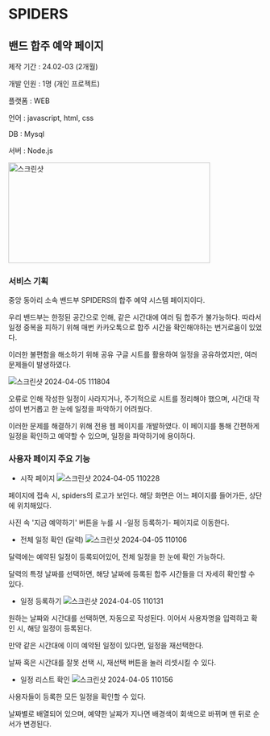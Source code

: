 # SPIDERS


## 밴드 합주 예약 페이지


제작 기간 : 24.02-03 (2개월)


개발 인원 : 1명 (개인 프로젝트)




플랫폼 : WEB


언어 : javascript, html, css 


DB : Mysql


서버 : Node.js


<img src="https://github.com/rryunn/SPIDERS/assets/122458948/8d849e88-0d90-467c-9305-e3690a85db52" alt="스크린샷" width="400" height="200">




### 서비스 기획


중앙 동아리 소속 밴드부 SPIDERS의 합주 예약 시스템 페이지이다.

우리 밴드부는 한정된 공간으로 인해, 같은 시간대에 여러 팀 합주가 불가능하다.
따라서 일정 중복을 피하기 위해 매번 카카오톡으로 합주 시간을 확인해야하는 번거로움이 있었다.

이러한 불편함을 해소하기 위해 공유 구글 시트를 활용하여 일정을 공유하였지만, 여러 문제들이 발생하였다.

![스크린샷 2024-04-05 111804](https://github.com/rryunn/SPIDERS/assets/122458948/92d218d4-01ba-4aa2-9639-8a5141c4869c)

오류로 인해 작성한 일정이 사라지거나, 주기적으로 시트를 정리해야 했으며, 시간대 작성이 번거롭고 한 눈에 일정을 파악하기 어려웠다.

이러한 문제를 해결하기 위해 전용 웹 페이지를 개발하였다. 
이 페이지를 통해 간편하게 일정을 확인하고 예약할 수 있으며, 일정을 파악하기에 용이하다.


### 사용자 페이지 주요 기능

* 시작 페이지
![스크린샷 2024-04-05 110228](https://github.com/rryunn/SPIDERS/assets/122458948/107e86b3-f892-4510-b72d-2aba91086707)


페이지에 접속 시, spiders의 로고가 보인다. 해당 화면은 어느 페이지를 들어가든, 상단에 위치해있다.

사진 속 '지금 예약하기' 버튼을 누를 시 -일정 등록하기- 페이지로 이동한다.


* 전체 일정 확인 (달력)
![스크린샷 2024-04-05 110106](https://github.com/rryunn/SPIDERS/assets/122458948/9105118f-ab4a-458b-9e58-ad63a20102c8)

달력에는 예약된 일정이 등록되어있어, 전체 일정을 한 눈에 확인 가능하다.

달력의 특정 날짜를 선택하면, 해당 날짜에 등록된 합주 시간들을 더 자세히 확인할 수 있다.


* 일정 등록하기
![스크린샷 2024-04-05 110131](https://github.com/rryunn/SPIDERS/assets/122458948/c8d5ad70-3d9f-4d52-86ae-9102c757dedc)


원하는 날짜와 시간대를 선택하면, 자동으로 작성된다. 이어서 사용자명을 입력하고 확인 시, 해당 일정이 등록된다. 


만약 같은 시간대에 이미 예약된 일정이 있다면, 일정을 재선택한다.

날짜 혹은 시간대를 잘못 선택 시, 재선택 버튼을 눌러 리셋시킬 수 있다.


* 일정 리스트 확인
![스크린샷 2024-04-05 110156](https://github.com/rryunn/SPIDERS/assets/122458948/656828c0-b453-4af5-995b-59a027be8684)


사용자들이 등록한 모든 일정을 확인할 수 있다. 

날짜별로 배열되어 있으며, 예약한 날짜가 지나면 배경색이 회색으로 바뀌며 맨 뒤로 순서가 변경된다.
